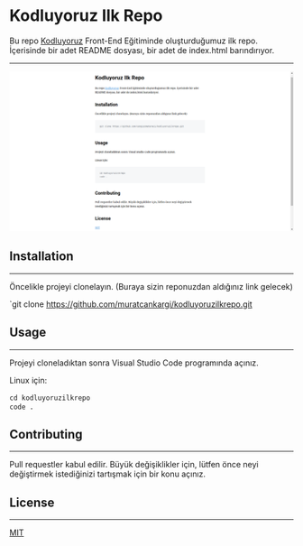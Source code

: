 # Kodluyoruz Ilk Repo
Bu repo [Kodluyoruz](https://www.kodluyoruz.org/) Front-End Eğitiminde oluşturduğumuz ilk repo. İçerisinde bir adet README dosyası, bir adet de index.html barındırıyor.
***
![image](https://raw.githubusercontent.com/Kodluyoruz/taskforce/main/git/odev1/figures/markdown.png)

## Installation
***
Öncelikle projeyi clonelayın. (Buraya sizin reponuzdan aldığınız link gelecek)

`git clone https://github.com/muratcankargi/kodluyoruzilkrepo.git

## Usage 
***
Projeyi cloneladıktan sonra Visual Studio Code programında açınız.

Linux için:
```
cd kodluyoruzilkrepo
code .
```
## Contributing
***
Pull requestler kabul edilir. Büyük değişiklikler için, lütfen önce neyi değiştirmek istediğinizi tartışmak için bir konu açınız.
## License
***
[MIT](https://choosealicense.com/licenses/mit/)
